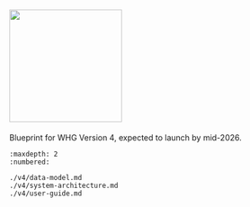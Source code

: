 # <img src="https://img.shields.io/badge/upcoming-v4.0--beta-blue" width="200">

Blueprint for WHG Version 4, expected to launch by mid-2026.

```{toctree}
:maxdepth: 2
:numbered:

./v4/data-model.md
./v4/system-architecture.md
./v4/user-guide.md
```

